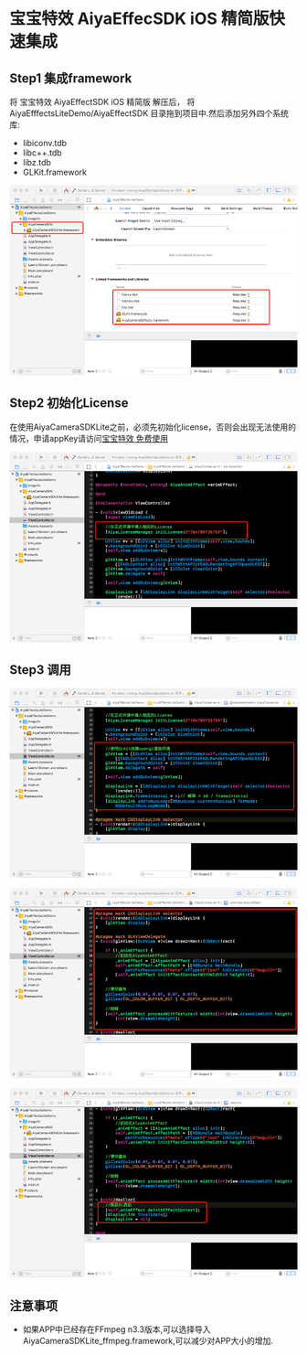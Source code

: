 # 宝宝特效 AiyaEffecSDK iOS 精简版快速集成

## Step1 集成framework
将 宝宝特效 AiyaEffectSDK iOS 精简版 解压后， 将 AiyaEfffectsLiteDemo/AiyaEffectSDK 目录拖到项目中.然后添加另外四个系统库:
* libiconv.tdb
* libc++.tdb
* libz.tdb
* GLKit.framework

![](inputSDK.png)

## Step2 初始化License
在使用AiyaCameraSDKLite之前，必须先初始化license，否则会出现无法使用的情况，申请appKey请访问[宝宝特效 免费使用](http://bbtexiao.aiyaapp.com/site/free)

![](initLicense.png)

## Step3 调用

![](createGLEnvironment.png)

![](render.png)

![](dealloc.png)

## 注意事项
* 如果APP中已经存在FFmpeg n3.3版本,可以选择导入AiyaCameraSDKLite_ffmpeg.framework,可以减少对APP大小的增加.
